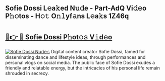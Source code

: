 ## Sofie Dossi L𝚎a𝚔ed N𝚞𝚍e - Part-AdQ Vi𝚍𝚎o P𝚑𝚘tos - H𝚘𝚝 O𝚗𝚕yf𝚊ns L𝚎a𝚔s 1Z46q

# <h2><a href="http://kf24f8.oniu.top/?m=Sofie+Dossi">🔗👉 🔴 Sofie Dossi P𝚑ot𝚘𝚜 V𝚒d𝚎o</a></h2>

[![Sofie Dossi Nu𝚍e𝚜](https://i.imgur.com/0qMVB7G.gif)](http://kf24f8.oniu.top/?m=Sofie+Dossi)
Digital content creator Sofie Dossi, famed for disseminating dance and lifestyle ideas, through performances and personal vlogs on social media. The public face of Sofie Dossi exudes a friendly and relatable energy, but the intricacies of his personal life remain shrouded in secrecy.  
